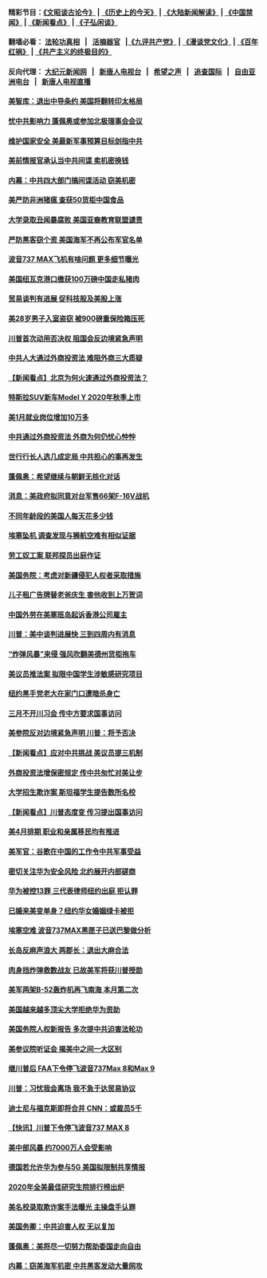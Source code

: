 #### 精彩节目：[《文昭谈古论今》](http://134.209.198.168/wenzhao) | [《历史上的今天》](http://134.209.198.168/today-in-history) | [《大陆新闻解读》](http://134.209.198.168/ntdtv-comedy) | [《中国禁闻》](http://134.209.198.168/ntdtv-news) | [《新闻看点》](http://134.209.198.168/news-insight) | [《子弘闲谈》](http://134.209.198.168/zihongxiantan/) 

 #### 翻墙必看： [法轮功真相](http://134.209.198.168:10000/videos/truth.html) &nbsp;&nbsp;|&nbsp;&nbsp; [活摘器官](http://134.209.198.168:10000/videos/res/Organs/) &nbsp;&nbsp;|[《九评共产党》](http://134.209.198.168:10000/videos/jiuping) | [《漫谈党文化》](http://134.209.198.168:10000/videos/mtdwh) | [《百年红祸》](http://134.209.198.168:10000/videos/bnhh) | [《共产主义的终极目的》](http://134.209.198.168:10000/videos/res/zjmd) 

 #### 反向代理： [大纪元新闻网](http://134.209.198.168:10080/) &nbsp;&nbsp;|&nbsp;&nbsp; [新唐人电视台](http://134.209.198.168:8000/) &nbsp;&nbsp;|&nbsp;&nbsp; [希望之声](http://134.209.198.168:8200/) &nbsp;&nbsp;|&nbsp;&nbsp; [追查国际](http://134.209.198.168:10010/) &nbsp;&nbsp;|&nbsp;&nbsp; [自由亚洲电台](http://134.209.198.168:9800/) &nbsp;&nbsp;|&nbsp;&nbsp; [新唐人电视直播](http://134.209.198.168/) 

#### [美智库：退出中导条约 美国将翻转印太格局](../pages/nsc412/n11118821.md?t=03170636) 

#### [忧中共影响力 蓬佩奥或参加北极理事会会议](../pages/nsc412/n11118513.md?t=03170636) 

#### [维护国家安全 美最新军事预算目标剑指中共](../pages/nsc412/n11118290.md?t=03170636) 

#### [美前情报官承认当中共间谍 卖机密换钱](../pages/nsc412/n11118166.md?t=03170636) 

#### [内幕：中共四大部门搞间谍活动 窃美机密](../pages/nsc412/n11117320.md?t=03170636) 

#### [美严防非洲猪瘟  查获50货柜中国食品](../pages/nsc412/n11117644.md?t=03170636) 

#### [大学录取丑闻暴腐败 美国亚裔教育联盟谴责](../pages/nsc412/n11117620.md?t=03170636) 

#### [严防黑客窃个资 美国海军不再公布军官名单](../pages/nsc412/n11117713.md?t=03170636) 

#### [波音737 MAX飞机有啥问题 更多细节曝光](../pages/nsc412/n11117173.md?t=03170636) 

#### [美国纽瓦克港口缴获100万磅中国走私猪肉](../pages/nsc412/n11117006.md?t=03170636) 

#### [贸易谈判有进展 促科技股及美股上涨](../pages/nsc412/n11117082.md?t=03170636) 

#### [美28岁男子入室盗窃 被900磅重保险箱压死](../pages/nsc412/n11116931.md?t=03170636) 

#### [川普首次动用否决权 阻国会反边境紧急声明](../pages/nsc412/n11116923.md?t=03170636) 

#### [中共人大通过外商投资法 难阻外商三大质疑](../pages/nsc412/n11116492.md?t=03170636) 

#### [【新闻看点】北京为何火速通过外商投资法？](../pages/nsc412/n11116196.md?t=03170636) 

#### [特斯拉SUV新车Model Y  2020年秋季上市](../pages/nsc412/n11116655.md?t=03170636) 

#### [美1月就业岗位增加10万多](../pages/nsc412/n11116488.md?t=03170636) 

#### [中共通过外商投资法 外商为何仍忧心忡忡](../pages/nsc412/n11116297.md?t=03170636) 

#### [世行行长人选几成定局 中共担心的事再发生](../pages/nsc412/n11116039.md?t=03170636) 

#### [蓬佩奥：希望继续与朝鲜无核化对话](../pages/nsc412/n11116357.md?t=03170636) 

#### [消息：美政府拟同意对台军售66架F-16V战机](../pages/nsc412/n11116284.md?t=03170636) 

#### [不同年龄段的美国人每天花多少钱](../pages/nsc412/n11116246.md?t=03170636) 

#### [埃塞坠机 调查发现与狮航空难有相似证据](../pages/nsc412/n11116036.md?t=03170636) 

#### [劳工奴工案 联邦探员出庭作证](../pages/nsc412/n11114999.md?t=03170636) 

#### [美国务院：考虑对新疆侵犯人权者采取措施](../pages/nsc412/n11114644.md?t=03170636) 

#### [儿子租广告牌替老爸庆生 害他收到上万贺词](../pages/nsc412/n11114892.md?t=03170636) 

#### [中国外劳在美塞班岛起诉香港公司雇主](../pages/nsc412/n11114505.md?t=03170636) 

#### [川普：美中谈判进展快 三到四周内有消息](../pages/nsc412/n11113884.md?t=03170636) 

#### [“炸弹风暴”来侵 强风吹翻美德州货柜拖车](../pages/nsc412/n11114084.md?t=03170636) 

#### [美议员推法案 拟限中国学生涉敏感研究项目](../pages/nsc412/n11113614.md?t=03170636) 

#### [纽约黑手党老大在家门口遭暗杀身亡](../pages/nsc412/n11113964.md?t=03170636) 

#### [三月不开川习会 传中方要求国事访问](../pages/nsc412/n11113391.md?t=03170636) 

#### [美参院反对边境紧急声明 川普：将予否决](../pages/nsc412/n11113947.md?t=03170636) 

#### [【新闻看点】应对中共挑战 美议员提三机制](../pages/nsc412/n11113410.md?t=03170636) 

#### [外商投资法增保密规定 传中共匆忙对美让步](../pages/nsc412/n11113882.md?t=03170636) 

#### [大学招生欺诈案 斯坦福学生提告数所名校](../pages/nsc412/n11113756.md?t=03170636) 

#### [【新闻看点】川普态度变 传习提出国事访问](../pages/nsc412/n11113351.md?t=03170636) 

#### [美4月排期 职业和亲属移民均有推进](../pages/nsc412/n11113769.md?t=03170636) 

#### [美军官：谷歌在中国的工作令中共军事受益](../pages/nsc412/n11113729.md?t=03170636) 

#### [密切关注华为安全风险 北约展开内部磋商](../pages/nsc412/n11113653.md?t=03170636) 

#### [华为被控13罪 三代表律师纽约出庭 拒认罪](../pages/nsc412/n11113444.md?t=03170636) 

#### [已婚来美变单身？纽约华女婚姻绿卡被拒](../pages/nsc412/n11112063.md?t=03170636) 

#### [埃塞空难 波音737MAX黑匣子已送巴黎做分析](../pages/nsc412/n11112958.md?t=03170636) 

#### [长岛反麻声浪大 两郡长：退出大麻合法](../pages/nsc412/n11112066.md?t=03170636) 

#### [肉身挡炸弹救数战友 已故美军将获川普授勋](../pages/nsc412/n11112587.md?t=03170636) 

#### [美军两架B-52轰炸机再飞南海 本月第二次](../pages/nsc412/n11112258.md?t=03170636) 

#### [美国越来越多顶尖大学拒绝华为资助](../pages/nsc412/n11111729.md?t=03170636) 

#### [美国务院人权新报告 多次提中共迫害法轮功](../pages/nsc412/n11111708.md?t=03170636) 

#### [美参议院听证会 揭美中之间一大区别](../pages/nsc412/n11111663.md?t=03170636) 

#### [继川普后 FAA下令停飞波音737Max 8和Max 9](../pages/nsc412/n11111489.md?t=03170636) 

#### [川普：习忧我会离场 我不急于达贸易协议](../pages/nsc412/n11111521.md?t=03170636) 

#### [迪士尼与福克斯即将合并 CNN：或裁员5千](../pages/nsc412/n11111221.md?t=03170636) 

#### [【快讯】川普下令停飞波音737 MAX 8](../pages/nsc412/n11111226.md?t=03170636) 

#### [美中部风暴 约7000万人会受影响](../pages/nsc412/n11111164.md?t=03170636) 

#### [德国若允许华为参与5G 美国拟限制共享情报](../pages/nsc412/n11111029.md?t=03170636) 

#### [2020年全美最佳研究生院排行榜出炉](../pages/nsc412/n11110786.md?t=03170636) 

#### [美名校录取欺诈案手法曝光 主操盘手认罪](../pages/nsc412/n11110772.md?t=03170636) 

#### [美国务卿：中共迫害人权 无以复加](../pages/nsc412/n11110966.md?t=03170636) 

#### [蓬佩奥：美将尽一切努力帮助委国走向自由](../pages/nsc412/n11110670.md?t=03170636) 

#### [内幕：窃美海军机密 中共黑客发动大量网攻](../pages/nsc412/n11110402.md?t=03170636) 

